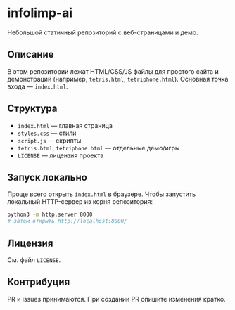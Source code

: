 # infolimp-ai

Небольшой статичный репозиторий с веб-страницами и демо.

## Описание
В этом репозитории лежат HTML/CSS/JS файлы для простого сайта и демонстраций (например, `tetris.html`, `tetriphone.html`). Основная точка входа — `index.html`.

## Структура
- `index.html` — главная страница
- `styles.css` — стили
- `script.js` — скрипты
- `tetris.html`, `tetriphone.html` — отдельные демо/игры
- `LICENSE` — лицензия проекта

## Запуск локально
Проще всего открыть `index.html` в браузере. Чтобы запустить локальный HTTP-сервер из корня репозитория:

```bash
python3 -m http.server 8000
# затем открыть http://localhost:8000/
```

## Лицензия
См. файл `LICENSE`.

## Контрибуция
PR и issues принимаются. При создании PR опишите изменения кратко.

